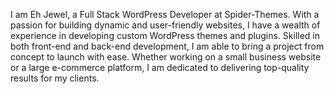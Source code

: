 I am Eh Jewel, a Full Stack WordPress Developer at Spider-Themes. With a passion for building dynamic and user-friendly websites, I have a wealth of experience in developing custom WordPress themes and plugins. Skilled in both front-end and back-end development, I am able to bring a project from concept to launch with ease. Whether working on a small business website or a large e-commerce platform, I am dedicated to delivering top-quality results for my clients.

